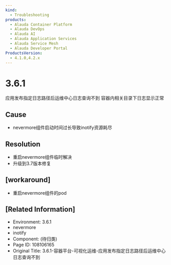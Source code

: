 ```yaml
---
kind:
  - Troubleshooting
products:
  - Alauda Container Platform
  - Alauda DevOps
  - Alauda AI
  - Alauda Application Services
  - Alauda Service Mesh
  - Alauda Developer Portal
ProductsVersion:
  - 4.1.0,4.2.x
---
```

<!-- A type of document that involves encountering a fault, diagnosing it, performing root cause analysis, and providing solutions. -->

# 3.6.1

应用发布指定日志路径后运维中心日志查询不到 容器内相关目录下日志显示正常

## Cause
- nevermore组件启动时间过长导致inotify资源耗尽

## Resolution
- 重启nevermore组件临时解决
- 升级到3.7版本修复

## [workaround]
- 重启nevermore组件的pod

## [Related Information]
- Environment: 3.6.1
- nevermore
- inotify
- Component: (待归类)
- Page ID: 108106165
- Original Title: 3.6.1-容器平台-可视化运维-应用发布指定日志路径后运维中心日志查询不到
